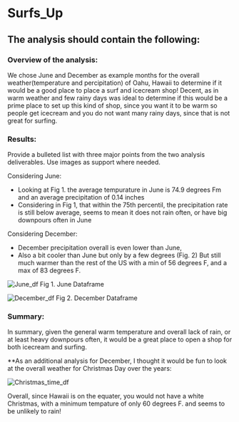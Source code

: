 # Surfs_Up

## The analysis should contain the following:

### Overview of the analysis:
We chose June and December as example months for the overall weather(temperature and percipitation) of Oahu, Hawaii to determine if it would be a good place to place a surf and icecream shop! Decent, as in warm weather and few rainy days was ideal to determine if this would be a prime place to set up this kind of shop, since you want it to be warm so people get icecream and you do not want many rainy days, since that is not great for surfing.

### Results: 
Provide a bulleted list with three major points from the two analysis deliverables. Use images as support where needed.

Considering June:
- Looking at Fig 1. the average tempurature in June is 74.9 degrees Fm and an average precipitation of 0.14 inches
- Considering in Fig 1, that within the 75th percentil, the precipitation rate is still below average, seems to mean it does not rain often, or have big downpours often in June

Considering December:
- December precipitation overall is even lower than June, 
- Also a bit cooler than June but only by a few degrees (Fig. 2) But still much warmer than the rest of the US with a min of 56 degrees F, and a max of 83 degrees F.

![June_df](https://user-images.githubusercontent.com/84158312/131235325-1af86713-eec3-4609-a156-9633b25005e7.png)
Fig 1. June Dataframe 

![December_df](https://user-images.githubusercontent.com/84158312/131235328-5c216aaf-51a3-41ba-a3cb-8de3555bf066.png)
Fig 2. December Dataframe

### Summary: 

In summary, given the general warm temperature and overall lack of rain, or at least heavy downpours often, it would be a great place to open a shop for both icecream and surfing.

**As an additional analysis for December, I thought it would be fun to look at the overall weather for Christmas Day over the years: 

![Christmas_time_df](https://user-images.githubusercontent.com/84158312/131235280-ebcde2cf-5dc0-42c2-aea6-9d15cfe60b66.png)

Overall, since Hawaii is on the equater, you would not have a white Christmas, with a minimum tempature of only 60 degrees F. and seems to be unlikely to rain!













